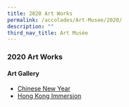 ```yaml
---
title: 2020 Art Works
permalink: /accolades/Art-Musee/2020/
description: ""
third_nav_title: Art Musée
---
```

### 2020 Art Works

#### Art Gallery

* [Chinese New Year](/files/chinese%20new%20year.pdf)
* [Hong Kong Immersion](/files/Hong%20Kong%20Immersion.pdf)